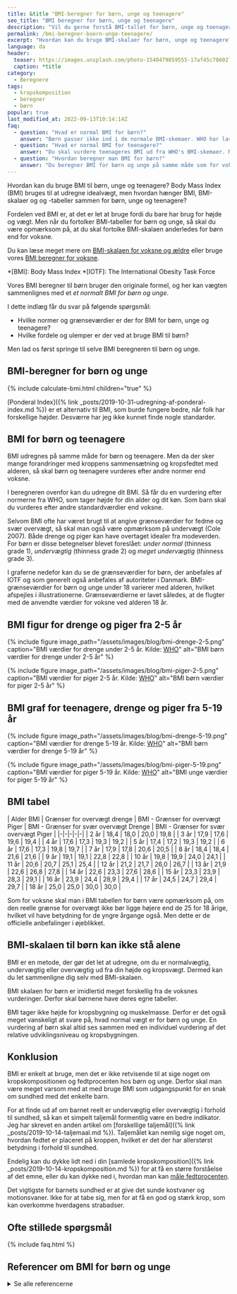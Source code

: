 ```yaml
---
title: &title "BMI-beregner for børn, unge og teenagere"
seo_title: "BMI beregner for børn, unge og teenagere"
description: "Vil du gerne forstå BMI-tallet for børn, unge og teenagere? Her har du en gratis BMI beregner og tabel, som gælder for børn og unge."
permalink: /bmi-beregner-boern-unge-teenagere/
excerpt: "Hvordan kan du bruge BMI-skalaer for børn, unge og teenagere? Body Mass Index (BMI) kan bruges til at udregne idealvægt, men hvordan hænger BMI og tabeller sammen for børn, unge og teenagere."
language: da
header:
  teaser: https://images.unsplash.com/photo-1540479859555-17af45c78602?ixlib=rb-1.2.1&ixid=MnwxMjA3fDB8MHxwaG90by1wYWdlfHx8fGVufDB8fHx8&auto=format&fit=crop&h=300&w=400&q=10
  caption: *title
category:
  - Beregnere
tags:
  - kropskomposition
  - beregner
  - børn
popular: true
last_modified_at: 2022-09-13T10:14:14Z
faq:
  - question: "Hvad er normal BMI for børn?"
    answer: "Børn passer ikke ind i de normale BMI-skemaer. WHO har lavet skemaer, hvor du kan vurdere børns BMI. Du kan se skemaerne her på siden."
  - question: "Hvad er normal BMI for teenagere?"
    answer: "Du skal vurdere teenageres BMI ud fra WHO's BMI-skemaer. Men husk at børn og teenagere udvikler sig meget forskelligt."
  - question: "Hvordan beregner man BMI for børn?"
    answer: "Du beregner BMI for børn og unge på samme måde som for voksne. Men du skal fortolke tallene anderledes. Bliv klogere i denne artikel."
---
```

Hvordan kan du bruge BMI til børn, unge og teenagere? Body Mass Index (BMI) bruges til at udregne idealvægt, men hvordan hænger BMI, BMI-skalaer og og -tabeller sammen for børn, unge og teenagere?

Fordelen ved BMI er, at det er let at bruge fordi du bare har brug for højde og vægt. Men når du fortolker BMI-tabeller for børn og unge, så skal du være opmærksom på, at du skal fortolke BMI-skalaen anderledes for børn end for voksne.

Du kan læse meget mere om [BMI-skalaen for voksne og ældre](/bmi/) eller bruge vores [BMI beregner for voksne](/bmi-beregner/).

*[BMI]: Body Mass Index
*[IOTF]: The International Obesity Task Force

Vores BMI beregner til børn bruger den originale formel, og her kan vægten sammenlignes med et _et normalt BMI for børn og unge_.

I dette indlæg får du svar på følgende spørgsmål:

- Hvilke normer og grænseværdier er der for BMI for børn, unge og teenagere?
- Hvilke fordele og ulemper er der ved at bruge BMI til børn?

Men lad os først springe til selve BMI beregneren til børn og unge.

## BMI-beregner for børn og unge

{% include calculate-bmi.html children="true" %}

[Ponderal Index]({% link _posts/2019-10-31-udregning-af-ponderal-index.md %}) er et alternativ til BMI, som burde fungere bedre, når folk har forskellige højder. Desværre har jeg ikke kunnet finde nogle standarder.

## BMI for børn og teenagere

BMI udregnes på samme måde for børn og teenagere. Men da der sker mange forandringer med kroppens sammensætning og kropsfedtet med alderen, så skal børn og teenagere vurderes efter andre normer end voksne.

I beregneren ovenfor kan du udregne dit BMI. Så får du en vurdering efter normerne fra WHO, som tager højde for din alder og dit køn. Som barn skal du vurderes efter andre standardværdier end voksne.

Selvom BMI ofte har været brugt til at angive grænseværdier for fedme og svær overvægt, så skal man også være opmærksom på undervægt (Cole 2007). Både drenge og piger kan have overtaget idealer fra modeverden. For børn er disse betegnelser blevet foreslået: _under normal_ (thinness grade 1), _undervægtig_ (thinness grade 2) og _meget undervægtig_ (thinness grade 3).

I graferne nedefor kan du se de grænseværdier for børn, der anbefales af IOTF og som generelt også anbefales af autoriteter i Danmark. BMI-grænseværdier for børn og unge under 18 varierer med alderen, hvilket afspejles i illustrationerne. Grænseværdierne er lavet således, at de flugter med de anvendte værdier for voksne ved alderen 18 år.

## BMI figur for drenge og piger fra 2-5 år

{% include figure image_path="/assets/images/blog/bmi-drenge-2-5.png" caption="BMI værdier for drenge under 2-5 år. Kilde: [WHO](/assets/pdf/who/cht_wfh_boys_z_2_5.pdf)" alt="BMI børn værdier for drenge under 2-5 år" %}

{% include figure image_path="/assets/images/blog/bmi-piger-2-5.png" caption="BMI værdier for piger 2-5 år. Kilde: [WHO](/assets/pdf/who/cht_wfh_girls_z_2_5.pdf)" alt="BMI børn værdier for piger 2-5 år" %}

## BMI graf for teenagere, drenge og piger fra 5-19 år

{% include figure image_path="/assets/images/blog/bmi-drenge-5-19.png" caption="BMI værdier for drenge 5-19 år. Kilde: [WHO](/assets/pdf/who/bmi-fa_boys_z_5_19_labels.pdf)" alt="BMI børn værdier for drenge 5-19 år" %}

{% include figure image_path="/assets/images/blog/bmi-piger-5-19.png" caption="BMI værdier for piger 5-19 år. Kilde: [WHO](/assets/pdf/who/bmi-fa_girls_z_5_19_labels.pdf)" alt="BMI unge værdier for piger 5-19 år" %}

## BMI tabel

| Alder BMI	| Grænser	for	overvægt drenge | BMI	- Grænser	for	overvægt Piger | BMI - Grænser
for	svær overvægt Drenge | BMI	- Grænser	for	svær overvægt Piger |
|-|-|-|-|-|
| 2	år | 18,4 | 18,0 | 20,0 | 19,8 |
| 3	år | 17,9 | 17,6 | 19,6 | 19,4 |
| 4	år | 17,6 | 17,3 | 19,3 | 19,2 |
| 5	år | 17,4 | 17,2 | 19,3 | 19,2 |
| 6	år | 17,6 | 17,3 | 19,8 | 19,7 |
| 7	år | 17,9 | 17,8 | 20,6 | 20,5 |
| 8	år | 18,4 | 18,4 | 21,6 | 21,6 |
| 9	år | 19,1 | 19,1 | 22,8 | 22,8 |
| 10 år | 19,8 | 19,9 | 24,0 | 24,1 |
| 11 år | 20,6 | 20,7 | 25,1 | 25,4 |
| 12 år | 21,2 | 21,7 | 26,0 | 26,7 |
| 13 år | 21,9 | 22,6 | 26,8 | 27,8 |
| 14 år | 22,6 | 23,3 | 27,6 | 28,6 |
| 15 år | 23,3 | 23,9 | 28,3 | 29,1 |
| 16 år | 23,9 | 24,4 | 28,9 | 29,4 |
| 17 år | 24,5 | 24,7 | 29,4 | 29,7 |
| 18 år | 25,0 | 25,0 | 30,0 | 30,0 |

Som for voksne skal man i BMI tabellen for børn være opmærksom på, om den reelle grænse for overvægt ikke bør ligge højere end de 25 for 18 årige, hvilket vil have betydning for de yngre årgange også. Men dette er de officielle anbefalinger i øjeblikket.

## BMI-skalaen til børn kan ikke stå alene

BMI er en metode, der gør det let at udregne, om du er normalvægtig, undervægtig eller overvægtig ud fra din højde og kropsvægt. Dermed kan du let sammenligne dig selv med BMI-skalaen.

BMI skalaen for børn er imidlertid meget forskellig fra de voksnes vurderinger. Derfor skal børnene have deres egne tabeller.

BMI tager ikke højde for kropsbygning og muskelmasse. Derfor er det også meget vanskeligt at svare på, hvad normal vægt er for børn og unge. En vurdering af børn skal altid ses sammen med en individuel vurdering af det relative udviklingsniveau og kropsbygningen.

## Konklusion

BMI er enkelt at bruge, men det er ikke retvisende til at sige noget om kropskompositionen og fedtprocenten hos børn og unge. Derfor skal man være meget varsom med at med bruge BMI som udgangspunkt for en snak om sundhed med det enkelte barn.

For at finde ud af om barnet reelt er undervægtig eller overvægtig i forhold til sundhed, så kan et simpelt taljemål formentlig være en bedre indikator. Jeg har skrevet en anden artikel om [forskellige taljemål]({% link _posts/2019-10-14-taljemaal.md %}). Taljemålet kan nemlig sige noget om, hvordan fedtet er placeret på kroppen, hvilket er det der har allerstørst betydning i forhold til sundhed.

Endelig kan du dykke lidt ned i din [samlede kropskomposition]({% link _posts/2019-10-14-kropskomposition.md %}) for at få en større forståelse af det emne, eller du kan dykke ned i, hvordan man kan [måle fedtprocenten](/maal-fedtprocent/).

Det vigtigste for barnets sundhed er at give det sunde kostvaner og motionsvaner. Ikke for at tabe sig, men for at få en god og stærk krop, som kan overkomme hverdagens strabadser.

## Ofte stillede spørgsmål

{% include faq.html %}

## Referencer om BMI for børn og unge

<details markdown="1">
  <summary>Se alle referencerne</summary>

- Cole, Tim J., Katherine M. Flegal, Dasha Nicholls, og Alan A. Jackson. 2007. “Body Mass Index Cut Offs to Define Thinness in Children and Adolescents: International Survey”. BMJ (Clinical Research Ed.) 335 (7612): 194. <https://doi.org/10.1136/bmj.39238.399444.55>.
- Due P, Heitmann BL & Sørensen TIA. Adipositasepidemien i Danmark. Ugeskr Læger 2006;168(2):129
- Cole TJ, Bellizi MC, Flegal KM et al. Establishing a standard definition for child overweight and obesity worldwide: international survey. BMJ 2000; 320:240-3.
- Hammer, L. D., H. C. Kraemer, D. M. Wilson, P. L. Ritter, og S. M. Dornbusch. 1991. “Standardized Percentile Curves of Body-Mass Index for Children and Adolescents”. American Journal of Diseases of Children (1960) 145 (3): 259–63. <https://doi.org/10.1001/archpedi.1991.02160030027015>.
- Pietrobelli, A., M. S. Faith, D. B. Allison, D. Gallagher, G. Chiumello, og S. B. Heymsfield. 1998. “Body Mass Index as a Measure of Adiposity among Children and Adolescents: A Validation Study”. The Journal of Pediatrics 132 (2): 204–10. <https://doi.org/10.1016/s0022-3476(98)70433-0>.
- The Centers for Disease Control and Prevention (CDC). BMI - Body Mass Index: BMI for Children and Teens.
</details>
